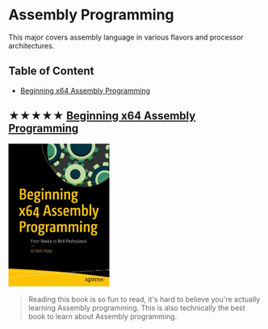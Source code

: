 # Assembly Programming

This major covers assembly language in various flavors
and processor architectures.

## Table of Content

* [Beginning x64 Assembly Programming](#-beginning-x64-assembly-programming)

## ★★★★★ [Beginning x64 Assembly Programming](books/9781484250761.md)
<img alt="9781484250761" src="covers/9781484250761.jpg" width="200"/>

> Reading this book is so fun to read, it's hard to believe you're actually
> learning Assembly programming.
> This is also technically the best book to learn about Assembly programming.
